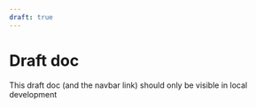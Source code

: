 ```yaml
---
draft: true
---
```


# Draft doc

This draft doc (and the navbar link) should only be visible in local development
